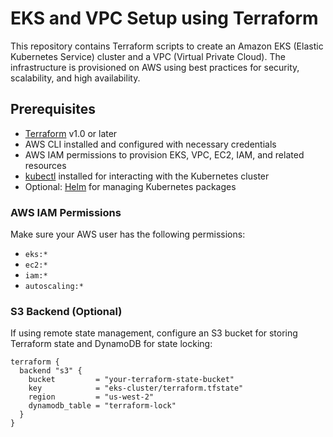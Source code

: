# EKS and VPC Setup using Terraform

This repository contains Terraform scripts to create an Amazon EKS (Elastic Kubernetes Service) cluster and a VPC (Virtual Private Cloud). The infrastructure is provisioned on AWS using best practices for security, scalability, and high availability.

## Prerequisites

- [Terraform](https://www.terraform.io/downloads) v1.0 or later
- AWS CLI installed and configured with necessary credentials
- AWS IAM permissions to provision EKS, VPC, EC2, IAM, and related resources
- [kubectl](https://kubernetes.io/docs/tasks/tools/) installed for interacting with the Kubernetes cluster
- Optional: [Helm](https://helm.sh/) for managing Kubernetes packages

### AWS IAM Permissions
Make sure your AWS user has the following permissions:
- `eks:*`
- `ec2:*`
- `iam:*`
- `autoscaling:*`

### S3 Backend (Optional)
If using remote state management, configure an S3 bucket for storing Terraform state and DynamoDB for state locking:
```hcl
terraform {
  backend "s3" {
    bucket         = "your-terraform-state-bucket"
    key            = "eks-cluster/terraform.tfstate"
    region         = "us-west-2"
    dynamodb_table = "terraform-lock"
  }
}
